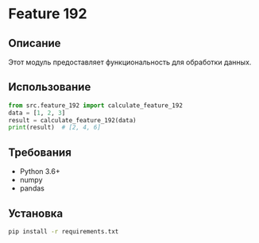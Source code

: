 # Feature 192
## Описание
Этот модуль предоставляет функциональность для обработки данных.
## Использование
```python
from src.feature_192 import calculate_feature_192
data = [1, 2, 3]
result = calculate_feature_192(data)
print(result)  # [2, 4, 6]
```
## Требования
- Python 3.6+
- numpy
- pandas
## Установка
```bash
pip install -r requirements.txt
```